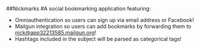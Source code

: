 ##Nickmarks
#A social bookmarking application featuring: 

- Omniauthentication so users can sign up via email address or Facebook!
- Mailgun integration so users can add bookmarks by forwarding them to nick@app32213585.mailgun.org!
- Hashtags included in the subject will be parsed as categorical tags!